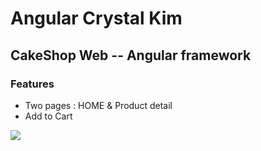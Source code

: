 # Angular Crystal Kim


## CakeShop Web -- Angular framework

### Features
- Two pages : HOME & Product detail
- Add to Cart

<img src="WebView.png">
